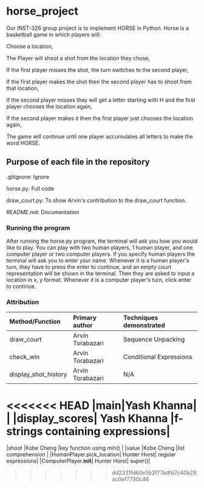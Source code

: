# horse_project
Our INST-326 group project is to implement HORSE in Python. Horse is a basketball game in which players will: 

Choose a location, 

The Player will shoot a shot from the location they chose,

If the first player misses the shot, the turn switches to the second player,

If the first player makes the shot then the second player has to shoot from that location,

If the second player misses they will get a letter starting with H and the first player chooses the location again,

If the second player makes it then the first player just chooses the location again,

The game will continue until one player accumulates all letters to make the word HORSE. 

## Purpose of each file in the repository 
.gitignore: Ignore

horse.py: Full code 

draw_court.py: To show Arvin's contribution to the draw_court function.

README.md: Documentation 

### Running the program
After running the horse.py program, the terminal will ask you how you would like to play. You can play with two human players, 1 human player, and one computer player or two computer players. If you specify human players the terminal will ask you to enter your name. Whenever it is a human player's turn, they have to press the enter to continue, and an empty court representation will be shown in the terminal. Then they are asked to input a location in x, y format. Whenever it is a computer player's turn, click enter to continue. 

### Attribution

| Method/Function | Primary author | Techniques demonstrated |
|:----------------|:---------------|:------------------------|
|draw_court|Arvin Torabazari| Sequence Unpacking|
|check_win|Arvin Torabazari| Conditional Expressions| 
|display_shot_history| Arvin Torabazari| N/A|
<<<<<<< HEAD
|main|Yash Khanna| | 
|display_scores| Yash Khanna |f-strings containing expressions|
=======
|shoot            |Kobe Cheng      |key function using min() |
|value            |Kobe Cheng      |list comprehension |
|HumanPlayer.pick_location| Hunter Horst| regular expressions|
|ComputerPlayer.__init__| Hunter Horst| super()|
>>>>>>> dd2331fd60e5b2f77adfd7c40b29ac0ef7730c46
